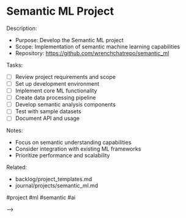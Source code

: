 # Semantic ML Project

<!-- BACKLOG: Semantic ML Project
created::2025-03-02T07:10:00Z
priority::high
due::2025-03-30T00:00:00Z
owner::@dionedge
estimate::10h
project::semantic_ml
-->

Description:
- Purpose: Develop the Semantic ML project
- Scope: Implementation of semantic machine learning capabilities
- Repository: https://github.com/wrenchchatrepo/semantic_ml

Tasks:
- [ ] Review project requirements and scope
- [ ] Set up development environment
- [ ] Implement core ML functionality
- [ ] Create data processing pipeline
- [ ] Develop semantic analysis components
- [ ] Test with sample datasets
- [ ] Document API and usage

Notes:
- Focus on semantic understanding capabilities
- Consider integration with existing ML frameworks
- Prioritize performance and scalability

Related:
- backlog/project_templates.md
- journal/projects/semantic_ml.md

#project #ml #semantic #ai 
<!--
order::40.625
TODO::2025-03-02T06:21:17.021Z
<!--
BACKLOG::2025-03-03T09:11:05.915Z
-->
-->